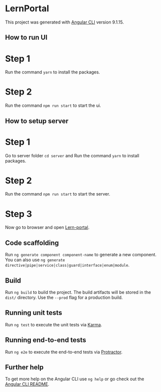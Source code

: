 # LernPortal

This project was generated with [Angular CLI](https://github.com/angular/angular-cli) version 9.1.15.

## How to run UI

# Step 1

Run the command `yarn` to install the packages.

# Step 2

Run the command `npm run start` to start the ui.


## How to setup server

# Step 1

Go to server folder `cd server` and Run the command `yarn` to install packages.

# Step 2

Run the command `npm run start` to start the server.

# Step 3

Now go to browser and open [Lern-portal](http://localhost:3000/).



## Code scaffolding

Run `ng generate component component-name` to generate a new component. You can also use `ng generate directive|pipe|service|class|guard|interface|enum|module`.

## Build

Run `ng build` to build the project. The build artifacts will be stored in the `dist/` directory. Use the `--prod` flag for a production build.

## Running unit tests

Run `ng test` to execute the unit tests via [Karma](https://karma-runner.github.io).

## Running end-to-end tests

Run `ng e2e` to execute the end-to-end tests via [Protractor](http://www.protractortest.org/).

## Further help

To get more help on the Angular CLI use `ng help` or go check out the [Angular CLI README](https://github.com/angular/angular-cli/blob/master/README.md).
